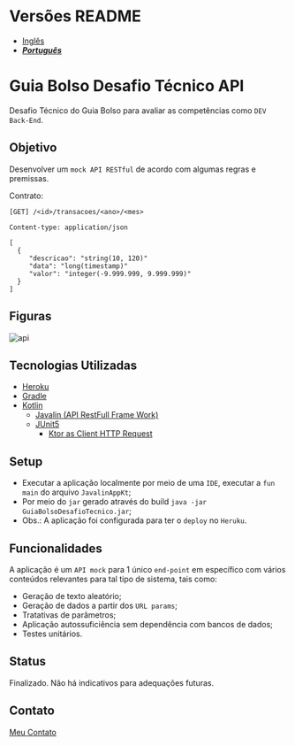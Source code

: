 # Versões README

- [Inglês](https://github.com/antonioChristofoletti/guia-bolso-desafio-tecnico/blob/main/readme/readme.en.md)
- ***[Português](https://github.com/antonioChristofoletti/guia-bolso-desafio-tecnico/edit/main/readme/readme.ptbr.md)***

# Guia Bolso Desafio Técnico API

Desafio Técnico do Guia Bolso para avaliar as competências como `DEV Back-End`.

## Objetivo

Desenvolver um `mock API RESTful` de acordo com algumas regras e premissas.

Contrato: 
```
[GET] /<id>/transacoes/<ano>/<mes>

Content-type: application/json

[
  {
     "descricao": "string(10, 120)"
     "data": "long(timestamp)"
     "valor": "integer(-9.999.999, 9.999.999)"
  }  
]
```

## Figuras

![api](https://user-images.githubusercontent.com/31052642/109580024-b39f0580-7ad8-11eb-99a6-db6c55b57737.gif)

## Tecnologias Utilizadas

- [Heroku](https://www.heroku.com/)
- [Gradle](https://gradle.org/)
- [Kotlin](https://kotlinlang.org/)
  - [Javalin (API RestFull Frame Work)](https://javalin.io/)
  - [JUnit5](https://junit.org/junit5/)
    - [Ktor as Client HTTP Request](https://ktor.io/)

## Setup

- Executar a aplicação localmente por meio de uma `IDE`, executar a `fun main` do arquivo `JavalinAppKt`;
- Por meio do `jar` gerado através do build `java -jar GuiaBolsoDesafioTecnico.jar`;
- Obs.: A aplicação foi configurada para ter o `deploy` no `Heruku`.

## Funcionalidades

A aplicação é um `API mock` para 1 único `end-point` em específico com vários conteúdos relevantes para tal tipo de sistema, tais como:

- Geração de texto aleatório;
- Geração de dados a partir dos `URL params`;
- Tratativas de parâmetros;
- Aplicação autossuficiência sem dependência com bancos de dados;
- Testes unitários.

## Status

Finalizado. Não há indicativos para adequações futuras.

## Contato

[Meu Contato](https://github.com/antonioChristofoletti)
